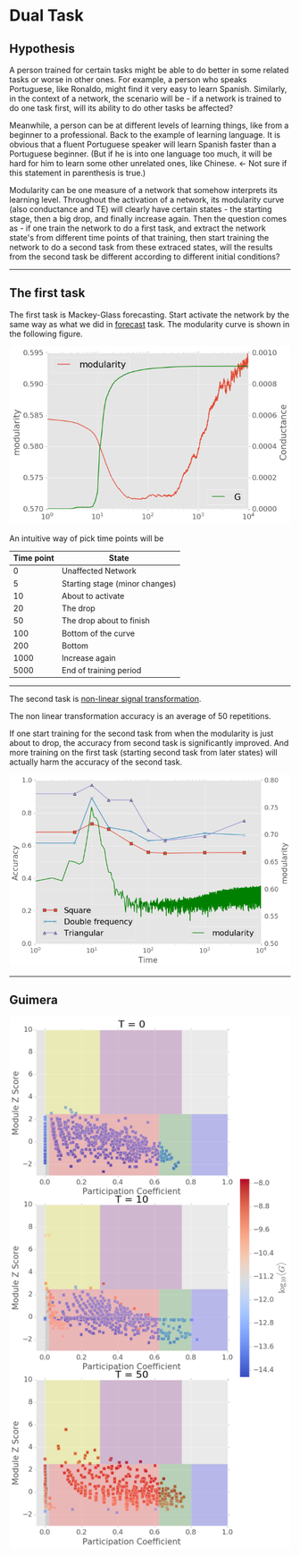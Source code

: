 # Dual Task

## Hypothesis

A person trained for certain tasks might be able to do better in some related tasks or worse in other ones. For example, a person who speaks Portuguese, like Ronaldo, might find it very easy to learn Spanish. Similarly, in the context of a network, the scenario will be - if a network is trained to do one task first, will its ability to do other tasks be affected?

Meanwhile, a person can be at different levels of learning things, like from a beginner to a professional. Back to the example of learning language. It is obvious that a fluent Portuguese speaker will learn Spanish faster than a Portuguese beginner. (But if he is into one language too much, it will be hard for him to learn some other unrelated ones, like Chinese. $\leftarrow$ Not sure if this statement in parenthesis is true.)

Modularity can be one measure of a network that somehow interprets its learning level. Throughout the activation of a network, its modularity curve (also conductance and TE) will clearly have certain states - the starting stage, then a big drop, and finally increase again. Then the question comes as - if one train the network to do a first task, and extract the network state's from different time points of that training, then start training the network to do a second task from these extraced states, will the results from the second task be different according to different initial conditions?

-----

## The first task

The first task is Mackey-Glass forecasting. Start activate the network by the same way as what we did in [forecast](forecast.md) task. The modularity curve is shown in the following figure. 

![](figure/forecast_G_T.png)

An intuitive way of pick time points will be 

| Time point | State                          |
| ---------- | ------------------------------ |
| 0          | Unaffected Network             |
| 5          | Starting stage (minor changes) |
| 10         | About to activate              |
| 20         | The drop                       |
| 50         | The drop about to finish       |
| 100        | Bottom of the curve            |
| 200        | Bottom                         |
| 1000       | Increase again                 |
| 5000       | End of training period         |

-----

The second task is [non-linear signal transformation](non_linear_trans.md). 

The non linear transformation accuracy is an average of 50 repetitions.

If one start training for the second task from when the modularity is just about to drop, the accuracy from second task is significantly improved. And more training on the first task (starting second task from later states) will actually harm the accuracy of the second task. 

![](figure/dual_task.png)

-----

## Guimera

![](figure/guimera_combine.png)